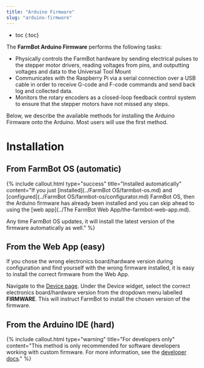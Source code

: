 ```yaml
---
title: "Arduino Firmware"
slug: "arduino-firmware"
---
```


* toc
{:toc}

The **FarmBot Arduino Firmware** performs the following tasks:

 * Physically controls the FarmBot hardware by sending electrical pulses to the stepper motor drivers, reading voltages from pins, and outputting voltages and data to the Universal Tool Mount
 * Communicates with the Raspberry Pi via a serial connection over a USB cable in order to receive G-code and F-code commands and send back log and collected data.
 * Monitors the rotary encoders as a closed-loop feedback control system to ensure that the stepper motors have not missed any steps.

Below, we describe the available methods for installing the Arduino Firmware onto the Arduino. Most users will use the first method.

# Installation

## From FarmBot OS (automatic)

{%
include callout.html
type="success"
title="Installed automatically"
content="If you just [installed](../FarmBot OS/farmbot-os.md) and [configured](../FarmBot OS/farmbot-os/configurator.md) FarmBot OS, then the Arduino firmware has already been installed and you can skip ahead to using the [web app](../The FarmBot Web App/the-farmbot-web-app.md).

Any time FarmBot OS updates, it will install the latest version of the firmware automatically as well."
%}

## From the Web App (easy)
If you chose the wrong electronics board/hardware version during configuration and find yourself with the wrong firmware installed, it is easy to install the correct firmware from the Web App.

Navigate to the [Device page](https://my.farm.bot/app/device). Under the Device widget, select the correct electronics board/hardware version from the dropdown menu labelled **FIRMWARE**. This will instruct FarmBot to install the chosen version of the firmware.

## From the Arduino IDE (hard)

{%
include callout.html
type="warning"
title="For developers only"
content="This method is only recommended for software developers working with custom firmware. For more information, see the [developer docs](https://developer.farm.bot/docs/firmware#section-installing-custom-firmware)."
%}

